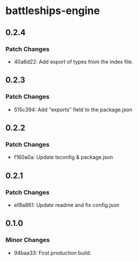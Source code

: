 # battleships-engine

## 0.2.4

### Patch Changes

-   40a6d22: Add export of types from the index file.

## 0.2.3

### Patch Changes

-   515c394: Add "exports" field to the package.json

## 0.2.2

### Patch Changes

-   f160a0a: Update tsconfig & package.json

## 0.2.1

### Patch Changes

-   ef8a861: Update readme and fix config.json

## 0.1.0

### Minor Changes

-   94baa33: First production build.
